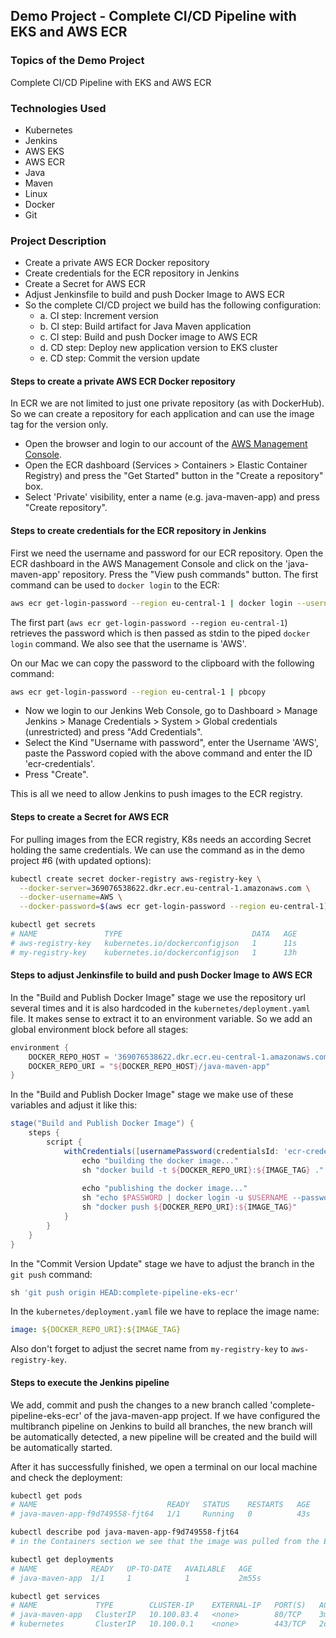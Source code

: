## Demo Project - Complete CI/CD Pipeline with EKS and AWS ECR

### Topics of the Demo Project
Complete CI/CD Pipeline with EKS and AWS ECR

### Technologies Used
- Kubernetes
- Jenkins
- AWS EKS
- AWS ECR
- Java
- Maven
- Linux
- Docker
- Git

### Project Description
- Create a private AWS ECR Docker repository
- Create credentials for the ECR repository in Jenkins
- Create a Secret for AWS ECR
- Adjust Jenkinsfile to build and push Docker Image to AWS ECR
- So the complete CI/CD project we build has the following configuration:
  - a. CI step: Increment version
  - b. CI step: Build artifact for Java Maven application
  - c. CI step: Build and push Docker image to AWS ECR
  - d. CD step: Deploy new application version to EKS cluster
  - e. CD step: Commit the version update

#### Steps to create a private AWS ECR Docker repository
In ECR we are not limited to just one private repository (as with DockerHub). So we can create a repository for each application and can use the image tag for the version only.

- Open the browser and login to our account of the [AWS Management Console](https://eu-central-1.console.aws.amazon.com/console/home?region=eu-central-1#).
- Open the ECR dashboard (Services > Containers > Elastic Container Registry) and press the "Get Started" button in the "Create a repository" box.
- Select 'Private' visibility, enter a name (e.g. java-maven-app) and press "Create repository".

#### Steps to create credentials for the ECR repository in Jenkins
First we need the username and password for our ECR repository. Open the ECR dashboard in the AWS Management Console and click on the 'java-maven-app' repository. Press the "View push commands" button. The first command can be used to `docker login` to the ECR:
```sh
aws ecr get-login-password --region eu-central-1 | docker login --username AWS --password-stdin 369076538622.dkr.ecr.eu-central-1.amazonaws.com
```
The first part (`aws ecr get-login-password --region eu-central-1`) retrieves the password which is then passed as stdin to the piped `docker login` command. We also see that the username is 'AWS'.

On our Mac we can copy the password to the clipboard with the following command:
```sh
aws ecr get-login-password --region eu-central-1 | pbcopy
```

- Now we login to our Jenkins Web Console, go to Dashboard > Manage Jenkins > Manage Credentials > System > Global credentials (unrestricted) and press "Add Credentials".
- Select the Kind "Username with password", enter the Username 'AWS', paste the Password copied with the above command and enter the ID 'ecr-credentials'.
- Press "Create".

This is all we need to allow Jenkins to push images to the ECR registry.

#### Steps to create a Secret for AWS ECR
For pulling images from the ECR registry, K8s needs an according Secret holding the same credentials. We can use the command as in the demo project #6 (with updated options):
```sh
kubectl create secret docker-registry aws-registry-key \
  --docker-server=369076538622.dkr.ecr.eu-central-1.amazonaws.com \
  --docker-username=AWS \
  --docker-password=$(aws ecr get-login-password --region eu-central-1)

kubectl get secrets
# NAME               TYPE                             DATA   AGE
# aws-registry-key   kubernetes.io/dockerconfigjson   1      11s
# my-registry-key    kubernetes.io/dockerconfigjson   1      13h
```

#### Steps to adjust Jenkinsfile to build and push Docker Image to AWS ECR
In the "Build and Publish Docker Image" stage we use the repository url several times and it is also hardcoded in the `kubernetes/deployment.yaml` file. It makes sense to extract it to an environment variable. So we add an global environment block before all stages:
```groovy
environment {
    DOCKER_REPO_HOST = '369076538622.dkr.ecr.eu-central-1.amazonaws.com'
    DOCKER_REPO_URI = "${DOCKER_REPO_HOST}/java-maven-app"
}
```

In the "Build and Publish Docker Image" stage we make use of these variables and adjust it like this:
```groovy
stage("Build and Publish Docker Image") {
    steps {
        script {
            withCredentials([usernamePassword(credentialsId: 'ecr-credentials', usernameVariable: 'USERNAME', passwordVariable: 'PASSWORD')]) {
                echo "building the docker image..."
                sh "docker build -t ${DOCKER_REPO_URI}:${IMAGE_TAG} ."
                
                echo "publishing the docker image..."
                sh "echo $PASSWORD | docker login -u $USERNAME --password-stdin ${DOCKER_REPO_HOST}"
                sh "docker push ${DOCKER_REPO_URI}:${IMAGE_TAG}"
            }
        }
    }
}
```

In the "Commit Version Update" stage we have to adjust the branch in the `git push` command:
```groovy
sh 'git push origin HEAD:complete-pipeline-eks-ecr'
```

In the `kubernetes/deployment.yaml` file we have to replace the image name:
```yaml
image: ${DOCKER_REPO_URI}:${IMAGE_TAG}
```

Also don't forget to adjust the secret name from `my-registry-key` to `aws-registry-key`.

#### Steps to execute the Jenkins pipeline
We add, commit and push the changes to a new branch called 'complete-pipeline-eks-ecr' of the java-maven-app project. If we have configured the multibranch pipeline on Jenkins to build all branches, the new branch will be automatically detected, a new pipeline will be created and the build will be automatically started.

After it has successfully finished, we open a terminal on our local machine and check the deployment:
```sh
kubectl get pods
# NAME                             READY   STATUS    RESTARTS   AGE
# java-maven-app-f9d749558-fjt64   1/1     Running   0          43s

kubectl describe pod java-maven-app-f9d749558-fjt64
# in the Containers section we see that the image was pulled from the ECR registry

kubectl get deployments
# NAME            READY   UP-TO-DATE   AVAILABLE   AGE
# java-maven-app  1/1     1            1           2m55s

kubectl get services
# NAME             TYPE        CLUSTER-IP    EXTERNAL-IP   PORT(S)   AGE
# java-maven-app   ClusterIP   10.100.83.4   <none>        80/TCP    3m12s
# kubernetes       ClusterIP   10.100.0.1    <none>        443/TCP   2d21h
```